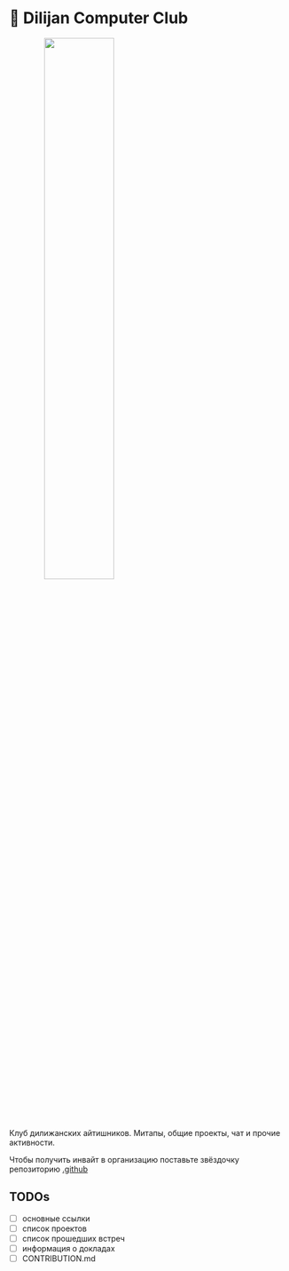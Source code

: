 # 🤖 Dilijan Computer Club

<div width="100%">
  <img src="https://user-images.githubusercontent.com/20739202/176994331-7c296178-4c14-4786-8314-653be8aaa466.png" width="50%" style="text-align: center; margin: 0 auto;"/>
</div>

Клуб дилижанских айтишников. Митапы, общие проекты, чат и прочие активности.

Чтобы получить инвайт в организацию поставьте звёздочку репозиторию [.github](https://github.com/Dilijan-Computer-Club/.github)

## TODOs
- [ ] основные ссылки
- [ ] список проектов
- [ ] список прошедших встреч
- [ ] информация о докладах
- [ ] CONTRIBUTION.md
